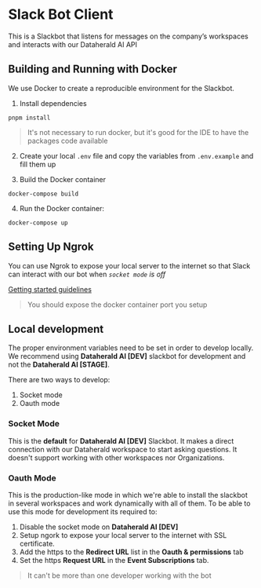 # Slack Bot Client

This is a Slackbot that listens for messages on the company’s workspaces and interacts with our Dataherald AI API

## Building and Running with Docker
We use Docker to create a reproducible environment for the Slackbot.

1. Install dependencies
```
pnpm install
```
> It's not necessary to run docker, but it's good for the IDE to have the packages code available

2. Create your local `.env` file and copy the variables from `.env.example` and fill them up

3. Build the Docker container
```
docker-compose build
```

4. Run the Docker container:
```
docker-compose up
```

## Setting Up Ngrok
You can use Ngrok to expose your local server to the internet so that Slack can interact with our bot when *`socket mode` is off*

[Getting started guidelines](https://ngrok.com/docs/getting-started/)

> You should expose the docker container port you setup

## Local development

The proper environment variables need to be set in order to develop locally. We recommend using **Dataherald AI [DEV]** slackbot for development and not the **Dataherald AI [STAGE]**. 

There are two ways to develop:
1. Socket mode
2. Oauth mode 

### Socket Mode
This is the **default** for **Dataherald AI [DEV]** Slackbot. It makes a direct connection with our Dataherald workspace to start asking questions. It doesn't support working with other workspaces nor Organizations.

### Oauth Mode
This is the production-like mode in which we're able to install the slackbot in several workspaces and work dynamically with all of them. To be able to use this mode for development its required to:
1. Disable the socket mode on **Dataherald AI [DEV]** 
2. Setup ngork to expose your local server to the internet with SSL certificate.
3. Add the https to the **Redirect URL** list in the **Oauth & permissions** tab
4. Set the https **Request URL** in the **Event Subscriptions** tab. 

> It can't be more than one developer working with the bot
